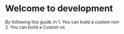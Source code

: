  <h1 style="align: center;">Welcome to development</h1>
By following this guide /n
1. You can build a custom rom </br>
2. You can build a Custom os 

